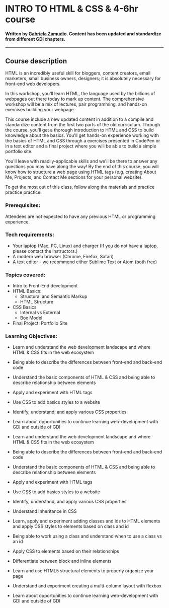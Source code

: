 INTRO TO HTML & CSS &amp; 4-6hr course
================================
#### Written by [Gabriela Zamudio](https://twitter.com/evagabrielita). Content has been updated and standardize from different GDI chapters.

---------------------
## Course description
HTML is an incredibly useful skill for bloggers, content creators, email marketers, small business owners, designers; it is absolutely necessary for front-end web developers.

In this workshop, you'll learn HTML, the language used by the billions of webpages out there today to mark up content. The comprehensive workshop will be a mix of lectures, pair programming, and hands-on exercises building your webpage.

This course include a new updated content in addition to a compile and standardize content from the first two parts of the old curriculum.  Through the course, you'll get a thorough introduction to HTML and CSS to build knowledge about the basics. You'll get hands-on experience working with the basics of HTML and CSS through a exercises presented in CodePen or in a text editor and a final project where you will be able to build a simple portfolio site.

You'll leave with readily-applicable skills and we'll be there to answer any questions you may have along the way! By the end of this course, you will know how to structure a web page using HTML tags (e.g. creating About Me, Projects, and Contact Me sections for your personal website).

To get the most out of this class, follow along the materials and practice practice practice!

### Prerequisites:

Attendees are not expected to have any previous HTML or programming experience.

### Tech requirements:

* Your laptop (Mac, PC, Linux) and charger (If you do not have a laptop, please contact the instructors.)
* A modern web browser (Chrome, Firefox, Safari)
* A text editor - we recommend either Sublime Text or Atom (both free)

### Topics covered:


* Intro to Front-End development
* HTML Basics:
  * Structural and Semantic Markup
  * HTML Structure
* CSS Basics
  * Internal vs External
  * Box Model
* Final Project: Portfolio Site

### Learning Objectives:
* Learn and understand the web development landscape and where HTML & CSS fits in the web ecosystem
* Being able to describe the differences between front-end and back-end code
* Understand the basic components of HTML & CSS and being able to describe relationship between elements
* Apply and experiment with HTML tags
* Use CSS to add basics styles to a website
* Identify, understand, and apply various CSS properties  
* Learn about opportunities to continue learning web-development with GDI and outside of GDI

* Learn and understand the web development landscape and where HTML & CSS fits in the web ecosystem
* Being able to describe the differences between front-end and back-end code
* Understand the basic components of HTML & CSS and being able to describe relationship between elements
* Apply and experiment with HTML tags
* Use CSS to add basics styles to a website
* Identify, understand, and apply various CSS properties  
* Understand Inheritance in CSS
* Learn, apply and experiment adding classes and ids to HTML elements and apply CSS styles to elements based on class and id
* Being able to work using a class and understand when to use a class vs an id
* Apply CSS to elements based on their relationships
* Differentiate between block and inline elements
* Learn and use HTML5 structural elements to properly organize your page
* Understand and experiment creating a multi-column layout with flexbox
* Learn about opportunities to continue learning web-development with GDI and outside of GDI

